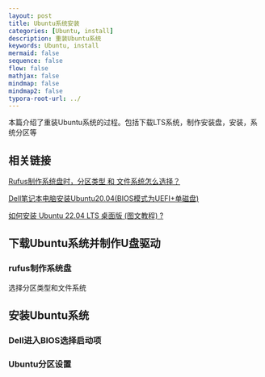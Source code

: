 ```yaml
---
layout: post
title: Ubuntu系统安装
categories: [Ubuntu, install]
description: 重装Ubuntu系统
keywords: Ubuntu, install
mermaid: false
sequence: false
flow: false
mathjax: false
mindmap: false
mindmap2: false
typora-root-url: ../
---
```




本篇介绍了重装Ubuntu系统的过程。包括下载LTS系统，制作安装盘，安装，系统分区等

## 相关链接

[Rufus制作系统盘时，分区类型 和 文件系统怎么选择？](https://zhuanlan.zhihu.com/p/611869586)

[Dell笔记本电脑安装Ubuntu20.04(BIOS模式为UEFI+单磁盘)](https://blog.csdn.net/Baiye959/article/details/122761224)

[如何安装 Ubuntu 22.04 LTS 桌面版 (图文教程) ?](https://zhuanlan.zhihu.com/p/569347838)

## 下载Ubuntu系统并制作U盘驱动



### rufus制作系统盘

选择分区类型和文件系统



## 安装Ubuntu系统



### Dell进入BIOS选择启动项



### Ubuntu分区设置





